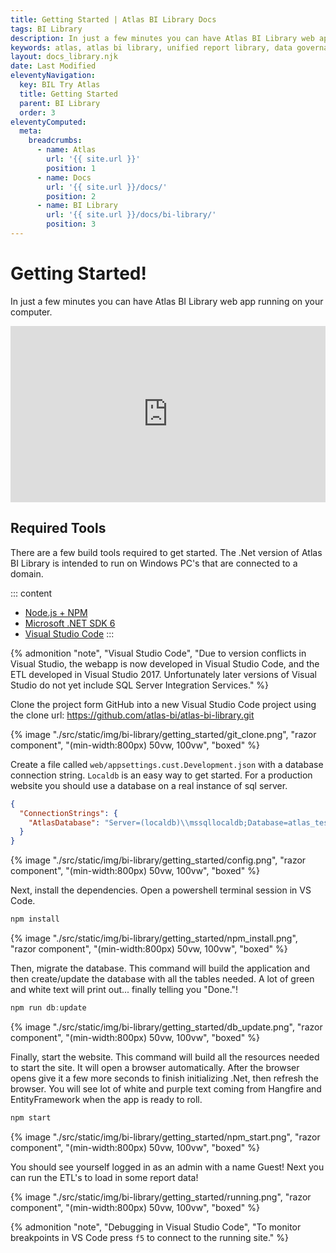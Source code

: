 ```yaml
---
title: Getting Started | Atlas BI Library Docs
tags: BI Library
description: In just a few minutes you can have Atlas BI Library web app running on your computer.
keywords: atlas, atlas bi library, unified report library, data governance, database, webserver, setup, iss, iis setup
layout: docs_library.njk
date: Last Modified
eleventyNavigation:
  key: BIL Try Atlas
  title: Getting Started
  parent: BI Library
  order: 3
eleventyComputed:
  meta:
    breadcrumbs:
      - name: Atlas
        url: '{{ site.url }}'
        position: 1
      - name: Docs
        url: '{{ site.url }}/docs/'
        position: 2
      - name: BI Library
        url: '{{ site.url }}/docs/bi-library/'
        position: 3
---
```


# Getting Started!

In just a few minutes you can have Atlas BI Library web app running on your computer.

<div class="block">
<div class="video_wrapper" style="padding:56% 0 0 0;position:relative;">
                <iframe title="Atlas BI Library - Getting Stated" 
                        src="https://video.atlas.bi/videos/embed/0233dd97-2f96-4750-a84e-7f7ec30bb8ef"
                        frameborder="0"
                        allowfullscreen=""
                        allow="autoplay; fullscreen; picture-in-picture"
                        sandbox="allow-same-origin allow-scripts allow-popups"
                        style="position:absolute;
                               top:0;
                               left:0;
                               width:100%;
                               height:100%;">
                        </iframe>
            </div>
</div>

## Required Tools

There are a few build tools required to get started. The .Net version of Atlas BI Library is intended to run on Windows PC's that are connected to a domain.

::: content

- [Node.js + NPM](https://nodejs.org/en/download/)
- [Microsoft .NET SDK 6](https://dotnet.microsoft.com/download/dotnet/6.0)
- [Visual Studio Code](https://code.visualstudio.com)
  :::

{% admonition
  "note",
  "Visual Studio Code",
  "Due to version conflicts in Visual Studio, the webapp is now developed in Visual Studio Code, and the ETL developed in Visual Studio 2017. Unfortunately later versions of Visual Studio do not yet include SQL Server Integration Services."
%}

Clone the project form GitHub into a new Visual Studio Code project using the clone url: https://github.com/atlas-bi/atlas-bi-library.git

{% image "./src/static/img/bi-library/getting_started/git_clone.png", "razor component", "(min-width:800px) 50vw, 100vw", "boxed" %}

Create a file called `web/appsettings.cust.Development.json` with a database connection string. `Localdb` is an easy way to get started. For a production website you should use a database on a real instance of sql server.

```json
{
  "ConnectionStrings": {
    "AtlasDatabase": "Server=(localdb)\\mssqllocaldb;Database=atlas_test;Trusted_Connection=True"
  }
}
```

{% image "./src/static/img/bi-library/getting_started/config.png", "razor component", "(min-width:800px) 50vw, 100vw", "boxed" %}

Next, install the dependencies. Open a powershell terminal session in VS Code.

```js
npm install
```

{% image "./src/static/img/bi-library/getting_started/npm_install.png", "razor component", "(min-width:800px) 50vw, 100vw", "boxed" %}

Then, migrate the database. This command will build the application and then create/update the database with all the tables needed. A lot of green and white text will print out... finally telling you "Done."!

```js
npm run db:update
```

{% image "./src/static/img/bi-library/getting_started/db_update.png", "razor component", "(min-width:800px) 50vw, 100vw", "boxed" %}

Finally, start the website. This command will build all the resources needed to start the site. It will open a browser automatically. After the browser opens give it a few more seconds to finish initializing .Net, then refresh the browser. You will see lot of white and purple text coming from Hangfire and EntityFramework when the app is ready to roll.

```js
npm start
```

{% image "./src/static/img/bi-library/getting_started/npm_start.png", "razor component", "(min-width:800px) 50vw, 100vw", "boxed" %}

You should see yourself logged in as an admin with a name Guest! Next you can run the ETL's to load in some report data!

{% image "./src/static/img/bi-library/getting_started/running.png", "razor component", "(min-width:800px) 50vw, 100vw", "boxed" %}

{% admonition
  "note",
  "Debugging in Visual Studio Code",
  "To monitor breakpoints in VS Code press `f5` to connect to the running site."
%}
